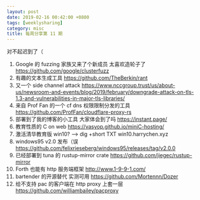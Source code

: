 ```yaml
---
layout: post
date: 2019-02-16 00:42:00 +0800
tags: [weeklysharing]
category: misc
title: 每周分享第 11 期
---
```


对不起迟到了（

1. Google 的 fuzzing 家族又来了个新成员 太喜欢造轮子了 https://github.com/google/clusterfuzz
2. 有趣的文本生成工具 https://github.com/TheBerkin/rant
3. 又一个 side channel attack https://www.nccgroup.trust/us/about-us/newsroom-and-events/blog/2019/february/downgrade-attack-on-tls-1.3-and-vulnerabilities-in-major-tls-libraries/
4. 来自 Prof Fan 的一个 cf dns 权限限制分发的工具 https://github.com/ProfFan/cloudflare-proxy-rs
5. 部署到了我的博客的小工具 大家体会到了吗 https://instant.page/
6. 教育性质的 C on web https://vasyop.github.io/miniC-hosting/
7. 激活清华教育版 win10? --> dig +short TXT win10.harrychen.xyz
8. windows95 v2.0 发布（误 https://github.com/felixrieseberg/windows95/releases/tag/v2.0.0
9. 已经部署到 tuna 的 rustup-mirror crate https://github.com/jiegec/rustup-mirror
10. Forth 也能有 http 服务端框架 http://www.1-9-9-1.com/
11. bartender 的开源替代 实测可用 https://github.com/Mortennn/Dozer
12. 给不支持 pac 的客户端在 http proxy 上套一层 https://github.com/williambailey/pacproxy
